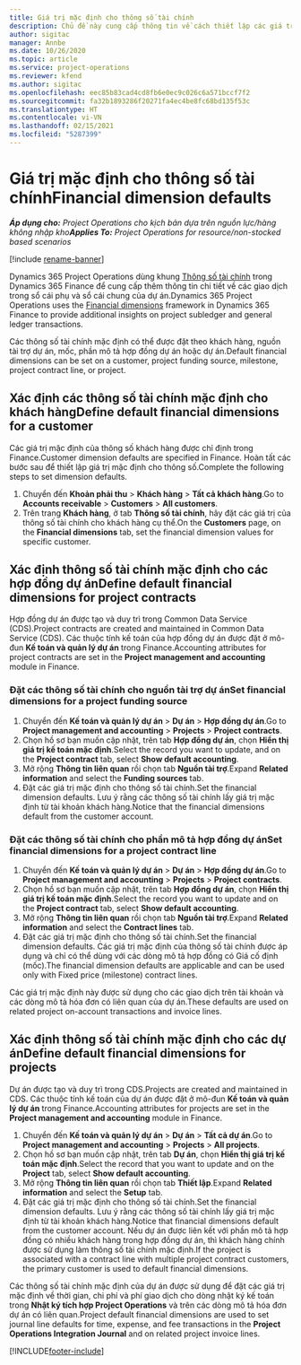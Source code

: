```yaml
---
title: Giá trị mặc định cho thông số tài chính
description: Chủ đề này cung cấp thông tin về cách thiết lập các giá trị mặc định cho thông số tài chính.
author: sigitac
manager: Annbe
ms.date: 10/26/2020
ms.topic: article
ms.service: project-operations
ms.reviewer: kfend
ms.author: sigitac
ms.openlocfilehash: eec85b83cad4cd8fb6e0ec9c026c6a571bccf7f2
ms.sourcegitcommit: fa32b1893286f20271fa4ec4be8fc68bd135f53c
ms.translationtype: HT
ms.contentlocale: vi-VN
ms.lasthandoff: 02/15/2021
ms.locfileid: "5287399"
---
```

# <a name="financial-dimension-defaults"></a><span data-ttu-id="e6477-103">Giá trị mặc định cho thông số tài chính</span><span class="sxs-lookup"><span data-stu-id="e6477-103">Financial dimension defaults</span></span>

<span data-ttu-id="e6477-104">_**Áp dụng cho:** Project Operations cho kịch bản dựa trên nguồn lực/hàng không nhập kho_</span><span class="sxs-lookup"><span data-stu-id="e6477-104">_**Applies To:** Project Operations for resource/non-stocked based scenarios_</span></span>

[!include [rename-banner](~/includes/cc-data-platform-banner.md)]

<span data-ttu-id="e6477-105">Dynamics 365 Project Operations dùng khung [Thông số tài chính](https://docs.microsoft.com/dynamics365/finance/general-ledger/financial-dimensions) trong Dynamics 365 Finance để cung cấp thêm thông tin chi tiết về các giao dịch trong sổ cái phụ và sổ cái chung của dự án.</span><span class="sxs-lookup"><span data-stu-id="e6477-105">Dynamics 365 Project Operations uses the [Financial dimensions](https://docs.microsoft.com/dynamics365/finance/general-ledger/financial-dimensions) framework in Dynamics 365 Finance to provide additional insights on project subledger and general ledger transactions.</span></span>

<span data-ttu-id="e6477-106">Các thông số tài chính mặc định có thể được đặt theo khách hàng, nguồn tài trợ dự án, mốc, phần mô tả hợp đồng dự án hoặc dự án.</span><span class="sxs-lookup"><span data-stu-id="e6477-106">Default financial dimensions can be set on a customer, project funding source, milestone, project contract line, or project.</span></span>

## <a name="define-default-financial-dimensions-for-a-customer"></a><span data-ttu-id="e6477-107">Xác định các thông số tài chính mặc định cho khách hàng</span><span class="sxs-lookup"><span data-stu-id="e6477-107">Define default financial dimensions for a customer</span></span>

<span data-ttu-id="e6477-108">Các giá trị mặc định của thông số khách hàng được chỉ định trong Finance.</span><span class="sxs-lookup"><span data-stu-id="e6477-108">Customer dimension defaults are specified in Finance.</span></span> <span data-ttu-id="e6477-109">Hoàn tất các bước sau để thiết lập giá trị mặc định cho thông số.</span><span class="sxs-lookup"><span data-stu-id="e6477-109">Complete the following steps to set dimension defaults.</span></span>

1. <span data-ttu-id="e6477-110">Chuyển đến **Khoản phải thu** > **Khách hàng** > **Tất cả khách hàng**.</span><span class="sxs-lookup"><span data-stu-id="e6477-110">Go to **Accounts receivable** > **Customers** > **All customers**.</span></span>
2. <span data-ttu-id="e6477-111">Trên trang **Khách hàng**, ở tab **Thông số tài chính**, hãy đặt các giá trị của thông số tài chính cho khách hàng cụ thể.</span><span class="sxs-lookup"><span data-stu-id="e6477-111">On the **Customers** page, on the **Financial dimensions** tab, set the financial dimension values for specific customer.</span></span>

## <a name="define-default-financial-dimensions-for-project-contracts"></a><span data-ttu-id="e6477-112">Xác định thông số tài chính mặc định cho các hợp đồng dự án</span><span class="sxs-lookup"><span data-stu-id="e6477-112">Define default financial dimensions for project contracts</span></span>

<span data-ttu-id="e6477-113">Hợp đồng dự án được tạo và duy trì trong Common Data Service (CDS).</span><span class="sxs-lookup"><span data-stu-id="e6477-113">Project contracts are created and maintained in Common Data Service (CDS).</span></span> <span data-ttu-id="e6477-114">Các thuộc tính kế toán của hợp đồng dự án được đặt ở mô-đun **Kế toán và quản lý dự án** trong Finance.</span><span class="sxs-lookup"><span data-stu-id="e6477-114">Accounting attributes for project contracts are set in the **Project management and accounting** module in Finance.</span></span>

### <a name="set-financial-dimensions-for-a-project-funding-source"></a><span data-ttu-id="e6477-115">Đặt các thông số tài chính cho nguồn tài trợ dự án</span><span class="sxs-lookup"><span data-stu-id="e6477-115">Set financial dimensions for a project funding source</span></span>

1. <span data-ttu-id="e6477-116">Chuyển đến **Kế toán và quản lý dự án** > **Dự án** > **Hợp đồng dự án**.</span><span class="sxs-lookup"><span data-stu-id="e6477-116">Go to **Project management and accounting** > **Projects** > **Project contracts**.</span></span>
2. <span data-ttu-id="e6477-117">Chọn hồ sơ bạn muốn cập nhật, trên tab **Hợp đồng dự án**, chọn **Hiển thị giá trị kế toán mặc định**.</span><span class="sxs-lookup"><span data-stu-id="e6477-117">Select the record you want to update, and on the **Project contract** tab, select **Show default accounting**.</span></span>
3. <span data-ttu-id="e6477-118">Mở rộng **Thông tin liên quan** rồi chọn tab **Nguồn tài trợ**.</span><span class="sxs-lookup"><span data-stu-id="e6477-118">Expand **Related information** and select the **Funding sources** tab.</span></span>
4. <span data-ttu-id="e6477-119">Đặt các giá trị mặc định cho thông số tài chính.</span><span class="sxs-lookup"><span data-stu-id="e6477-119">Set the financial dimension defaults.</span></span> <span data-ttu-id="e6477-120">Lưu ý rằng các thông số tài chính lấy giá trị mặc định từ tài khoản khách hàng.</span><span class="sxs-lookup"><span data-stu-id="e6477-120">Notice that the financial dimensions default from the customer account.</span></span>

### <a name="set-financial-dimensions-for-a-project-contract-line"></a><span data-ttu-id="e6477-121">Đặt các thông số tài chính cho phần mô tả hợp đồng dự án</span><span class="sxs-lookup"><span data-stu-id="e6477-121">Set financial dimensions for a project contract line</span></span>

1. <span data-ttu-id="e6477-122">Chuyển đến **Kế toán và quản lý dự án** > **Dự án** > **Hợp đồng dự án**.</span><span class="sxs-lookup"><span data-stu-id="e6477-122">Go to **Project management and accounting** > **Projects** > **Project contracts**.</span></span>
2. <span data-ttu-id="e6477-123">Chọn hồ sơ bạn muốn cập nhật, trên tab **Hợp đồng dự án**, chọn **Hiển thị giá trị kế toán mặc định**.</span><span class="sxs-lookup"><span data-stu-id="e6477-123">Select the record you want to update and on the **Project contract** tab, select **Show default accounting**.</span></span>
3. <span data-ttu-id="e6477-124">Mở rộng **Thông tin liên quan** rồi chọn tab **Nguồn tài trợ**.</span><span class="sxs-lookup"><span data-stu-id="e6477-124">Expand **Related information** and select the **Contract lines** tab.</span></span>
4. <span data-ttu-id="e6477-125">Đặt các giá trị mặc định cho thông số tài chính.</span><span class="sxs-lookup"><span data-stu-id="e6477-125">Set the financial dimension defaults.</span></span> <span data-ttu-id="e6477-126">Các giá trị mặc định của thông số tài chính được áp dụng và chỉ có thể dùng với các dòng mô tả hợp đồng có Giá cố định (mốc).</span><span class="sxs-lookup"><span data-stu-id="e6477-126">The financial dimension defaults are applicable and can be used only with Fixed price (milestone) contract lines.</span></span>

<span data-ttu-id="e6477-127">Các giá trị mặc định này được sử dụng cho các giao dịch trên tài khoản và các dòng mô tả hóa đơn có liên quan của dự án.</span><span class="sxs-lookup"><span data-stu-id="e6477-127">These defaults are used on related project on-account transactions and invoice lines.</span></span>

## <a name="define-default-financial-dimensions-for-projects"></a><span data-ttu-id="e6477-128">Xác định thông số tài chính mặc định cho các dự án</span><span class="sxs-lookup"><span data-stu-id="e6477-128">Define default financial dimensions for projects</span></span>

<span data-ttu-id="e6477-129">Dự án được tạo và duy trì trong CDS.</span><span class="sxs-lookup"><span data-stu-id="e6477-129">Projects are created and maintained in CDS.</span></span> <span data-ttu-id="e6477-130">Các thuộc tính kế toán của dự án được đặt ở mô-đun **Kế toán và quản lý dự án** trong Finance.</span><span class="sxs-lookup"><span data-stu-id="e6477-130">Accounting attributes for projects are set in the **Project management and accounting** module in Finance.</span></span>

1. <span data-ttu-id="e6477-131">Chuyển đến **Kế toán và quản lý dự án** > **Dự án** > **Tất cả dự án**.</span><span class="sxs-lookup"><span data-stu-id="e6477-131">Go to **Project management and accounting** > **Projects** > **All projects**.</span></span>
2. <span data-ttu-id="e6477-132">Chọn hồ sơ bạn muốn cập nhật, trên tab **Dự án**, chọn **Hiển thị giá trị kế toán mặc định**.</span><span class="sxs-lookup"><span data-stu-id="e6477-132">Select the record that you want to update and on the **Project** tab, select **Show default accounting**.</span></span>
3. <span data-ttu-id="e6477-133">Mở rộng **Thông tin liên quan** rồi chọn tab **Thiết lập**.</span><span class="sxs-lookup"><span data-stu-id="e6477-133">Expand **Related information** and select the **Setup** tab.</span></span>
4. <span data-ttu-id="e6477-134">Đặt các giá trị mặc định cho thông số tài chính.</span><span class="sxs-lookup"><span data-stu-id="e6477-134">Set the financial dimension defaults.</span></span> <span data-ttu-id="e6477-135">Lưu ý rằng các thông số tài chính lấy giá trị mặc định từ tài khoản khách hàng.</span><span class="sxs-lookup"><span data-stu-id="e6477-135">Notice that financial dimensions default from the customer account.</span></span> <span data-ttu-id="e6477-136">Nếu dự án được liên kết với phần mô tả hợp đồng có nhiều khách hàng trong hợp đồng dự án, thì khách hàng chính được sử dụng làm thông số tài chính mặc định.</span><span class="sxs-lookup"><span data-stu-id="e6477-136">If the project is associated with a contract line with multiple project contract customers, the primary customer is used to default financial dimensions.</span></span>

<span data-ttu-id="e6477-137">Các thông số tài chính mặc định của dự án được sử dụng để đặt các giá trị mặc định về thời gian, chi phí và phí giao dịch cho dòng nhật ký kế toán trong **Nhật ký tích hợp Project Operations** và trên các dòng mô tả hóa đơn dự án có liên quan.</span><span class="sxs-lookup"><span data-stu-id="e6477-137">Project default financial dimensions are used to set journal line defaults for time, expense, and fee transactions in the **Project Operations Integration Journal** and on related project invoice lines.</span></span>


[!INCLUDE[footer-include](../includes/footer-banner.md)]